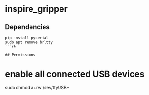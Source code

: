 # inspire_gripper

## Dependencies
```
pip install pyserial
sudo apt remove brltty
```sh

## Permissions
```
# enable all connected USB devices
sudo chmod a+rw /dev/ttyUSB*
```sh